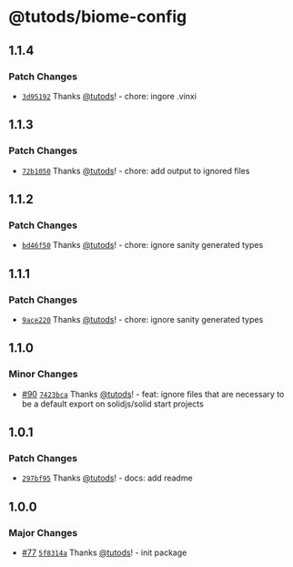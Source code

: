 # @tutods/biome-config

## 1.1.4

### Patch Changes

- [`3d95192`](https://github.com/tutods/lib/commit/3d9519216bbe8ddd89d98d37966ff8c7f6c68b3d) Thanks [@tutods](https://github.com/tutods)! - chore: ingore .vinxi

## 1.1.3

### Patch Changes

- [`72b1050`](https://github.com/tutods/lib/commit/72b10507828d75d66a2205ac1b30c7284128c19c) Thanks [@tutods](https://github.com/tutods)! - chore: add output to ignored files

## 1.1.2

### Patch Changes

- [`bd46f50`](https://github.com/tutods/lib/commit/bd46f50cf66294c6babf499a4c276089f456442e) Thanks [@tutods](https://github.com/tutods)! - chore: ignore sanity generated types

## 1.1.1

### Patch Changes

- [`9ace220`](https://github.com/tutods/lib/commit/9ace22005674f836d5417da45dc10800b2f6eae0) Thanks [@tutods](https://github.com/tutods)! - chore: ignore sanity generated types

## 1.1.0

### Minor Changes

- [#90](https://github.com/tutods/lib/pull/90) [`7423bca`](https://github.com/tutods/lib/commit/7423bca3698d71d37c82e57f1f6db487b6741a86) Thanks [@tutods](https://github.com/tutods)! - feat: ignore files that are necessary to be a default export on solidjs/solid start projects

## 1.0.1

### Patch Changes

- [`297bf95`](https://github.com/tutods/lib/commit/297bf958817dd9dee2cf0db4cc01875743c3513e) Thanks [@tutods](https://github.com/tutods)! - docs: add readme

## 1.0.0

### Major Changes

- [#77](https://github.com/tutods/lib/pull/77) [`5f8314a`](https://github.com/tutods/lib/commit/5f8314ab48e19bd764e4356e6cb6cb4d3cbe8213) Thanks [@tutods](https://github.com/tutods)! - init package
